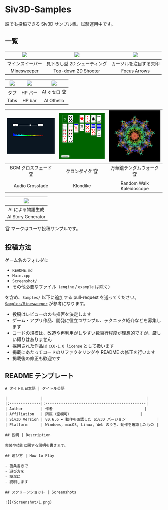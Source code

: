# Siv3D-Samples
誰でも投稿できる Siv3D サンプル集。試験運用中です。

## 一覧

| <a href="Samples/Minesweeper"><img src="https://raw.githubusercontent.com/Siv3D/Siv3D-Samples/main/Samples/Minesweeper/Screenshot/3.png" width="250px"></a> | <a href="Samples/TopDownShooterP2"><img src="https://raw.githubusercontent.com/Siv3D/Siv3D-Samples/main/Samples/TopDownShooterP2/Screenshot/2.png" width="250px"></a> | <a href="Samples/FocusArrows"><img src="https://raw.githubusercontent.com/Siv3D/Siv3D-Samples/main/Samples/FocusArrows/Screenshot/3.png" width="250px"></a> |
|:--:|:--:|:--:|
| マインスイーパー | 見下ろし型 2D シューティング | カーソルを注目する矢印 |
| Minesweeper | Top-down 2D Shooter | Focus Arrows |

| <a href="Samples/TabSample"><img src="https://raw.githubusercontent.com/Siv3D/Siv3D-Samples/main/Samples/TabSample/Screenshot/2.png" width="250px"></a> | <a href="Samples/HPBar"><img src="https://raw.githubusercontent.com/Siv3D/Siv3D-Samples/main/Samples/HPBar/Screenshot/2.png" width="250px"></a> | <a href="Samples/SimpleOthelloAI"><img src="https://raw.githubusercontent.com/Siv3D/Siv3D-Samples/main/Samples/SimpleOthelloAI/Screenshot/2.png" width="250px"></a> |
|:--:|:--:|:--:|
| タブ | HP バー | AI オセロ 🏆 |
| Tabs | HP bar | AI Othello |

| <a href="Samples/AudioCrossfade"><img src="https://raw.githubusercontent.com/Siv3D/Siv3D-Samples/main/Samples/AudioCrossfade/Screenshot/2.png" width="250px"></a> | <a href="Samples/Klondike"><img src="https://raw.githubusercontent.com/Siv3D/Siv3D-Samples/main/Samples/Klondike/Screenshot/2.png" width="250px"></a> | <a href="Samples/RandomWalkKaleidoscope"><img src="https://raw.githubusercontent.com/Siv3D/Siv3D-Samples/main/Samples/RandomWalkKaleidoscope/Screenshot/2.png" width="250px"></a> |
|:--:|:--:|:--:|
| BGM クロスフェード 🏆 | クロンダイク 🏆 | 万華鏡ランダムウォーク 🏆 |
| Audio Crossfade | Klondike | Random Walk Kaleidoscope |

| <a href="Samples/GPT3Story"><img src="https://raw.githubusercontent.com/Siv3D/Siv3D-Samples/main/Samples/Minesweeper/GPT3Story/1.png" width="250px"></a> |
|:--:|
| AI による物語生成 |
| AI Story Generator |


🏆 マークはユーザ投稿サンプルです。


## 投稿方法

ゲーム名のフォルダに

- `README.md`
- `Main.cpp`
- `Screenshot/`
- その他必要なファイル（`engine` / `example` は除く）

を含め、`Samples/` 以下に追加する pull-request を送ってください。[`Samples/Minesweeper`](Samples/Minesweeper) が参考になります。  

- 投稿はレビューののち採否を決定します
- ゲーム・アプリ作品、開発に役立つサンプル、テクニック紹介などを募集します
- コードの規模は、改造や再利用がしやすい数百行程度が理想的ですが、厳しい縛りはありません
- 採用された作品は `CC0-1.0 license` として扱います
- 掲載にあたってコードのリファクタリングや README の修正を行います
- 掲載後の修正も歓迎です


## README テンプレート

```
# タイトル日本語 | タイトル英語

|               |                                              |
|:--------------|:---------------------------------------------|
| Author        | 作者                                         |
| Affiliation   | 所属（空欄可）                               |
| Siv3D Version | v0.6.6 ← 動作を確認した Siv3D バージョン              |
| Platform      | Windows, macOS, Linux, Web のうち、動作を確認したもの |

## 説明 | Description

実装や技術に関する説明を書きます。

## 遊び方 | How to Play

- 箇条書きで
- 遊び方を
- 簡潔に
- 説明します

## スクリーンショット | Screenshots

![](Screenshot/1.png)
```
